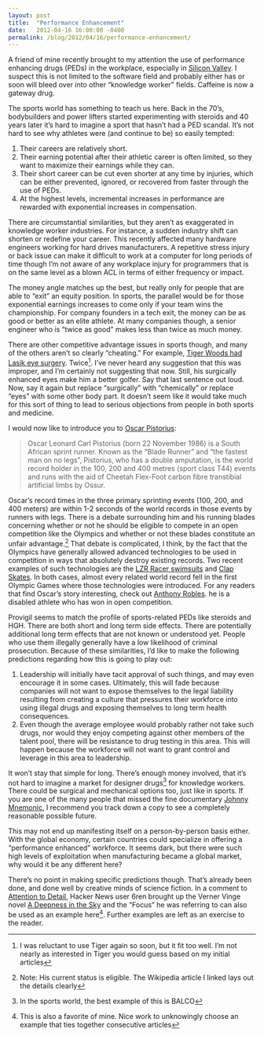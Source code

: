```yaml
---
layout: post
title:  "Performance Enhancement"
date:   2012-04-16 16:00:00 -0400
permalink: /blog/2012/04/16/performance-enhancement/
---
```


A friend of mine recently brought to my attention the use of performance enhancing drugs (PEDs) in the workplace, especially in [Silicon Valley][provigil-news]. I suspect this is not limited to the software field and probably either has or soon will bleed over into other “knowledge worker” fields. Caffeine is now a gateway drug.
<!--break-->
The sports world has something to teach us here.  Back in the 70’s, bodybuilders and power lifters started experimenting with steroids and
40 years later it’s hard to imagine a sport that hasn’t had a PED scandal.  It’s not hard to see why athletes were (and continue to be) so
easily tempted:
1. Their careers are relatively short.
2. Their earning potential after their athletic career is often limited, so they want to maximize their earnings while they can.
3. Their short career can be cut even shorter at any time by injuries, which can be either prevented, ignored, or recovered from faster through the use of PEDs.
4. At the highest levels, incremental increases in performance are rewarded with exponential increases in compensation.

There are circumstantial similarities, but they aren’t as exaggerated in knowledge worker industries.  For instance, a sudden industry shift
can shorten or redefine your career.  This recently affected many hardware engineers working for hard drives manufacturers.  A repetitive stress
injury or back issue can make it difficult to work at a computer for long periods of time though I’m not aware of any workplace injury for
programmers that is on the same level as a blown ACL in terms of either frequency or impact.

The money angle matches up the best, but really only for people that are able to “exit” an equity position.  In sports, the parallel would be
for those exponential earnings increases to come only if your team wins the championship.  For company founders in a tech exit, the money can
be as good or better as an elite athlete.  At many companies though, a senior engineer who is “twice as good” makes less than twice as much
money.

There are other competitive advantage issues in sports though, and many of the others aren’t so clearly “cheating.”  For example,
[Tiger Woods had Lasik eye surgery][woods-lasik].  Twice[^1].  I’ve never heard any suggestion that this was improper, and I’m certainly not
suggesting that now.  Still, his surgically enhanced eyes make him a better golfer.  Say that last sentence out loud.  Now, say it again but
replace “surgically” with “chemically” or replace “eyes” with some other body part.  It doesn’t seem like it would take much for this sort of
thing to lead to serious objections from people in both sports and medicine.

I would now like to introduce you to [Oscar Pistorius][pistorius]:
> Oscar Leonard Carl Pistorius (born 22 November 1986) is a South African sprint runner. Known as the “Blade Runner” and “the fastest man on no
> legs”, Pistorius, who has a double amputation, is the world record holder in the 100, 200 and 400 metres (sport class T44) events and runs
> with the aid of Cheetah Flex-Foot carbon fibre transtibial artificial limbs by Ossur.

Oscar’s record times in the three primary sprinting events (100, 200, and 400 meters) are within 1-2 seconds of the world records in those
events by runners with legs.  There is a debate surrounding him and his running blades concerning whether or not he should be eligible to
compete in an open competition like the Olympics and whether or not these blades constitute an unfair advantage.[^2]  That debate is complicated,
I think, by the fact that the Olympics have generally allowed advanced technologies to be used in competition in ways that absolutely destroy
existing records.  Two recent examples of such technologies are the [LZR Racer swimsuits][lzr-suits] and [Clap Skates][clap-skates].  In both cases, almost every related
world record fell in the first Olympic Games where those technologies were introduced. For any readers that find Oscar’s story interesting, check
out [Anthony Robles][robles].  he is a disabled athlete who has won in open competition.

Provigil seems to match the profile of sports-related PEDs like steroids and HGH.  There are both short and long term side effects.  There are potentially additional long term effects that are not known or understood yet.  People who use them illegally generally have a low likelihood of criminal prosecution.  Because of these similarities, I’d like to make the following predictions regarding how this is going to play out:
1. Leadership will initially have tacit approval of such things, and may even encourage it in some cases.  Ultimately, this will fade because companies will not want to expose themselves to the legal liability resulting from creating a culture that pressures their workforce into using illegal drugs and exposing themselves to long term health consequences.
2. Even though the average employee would probably rather not take such drugs, nor would they enjoy competing against other members of the talent pool, there will be resistance to drug testing in this area.  This will happen because the workforce will not want to grant control and leverage in this area to leadership.

It won’t stay that simple for long.  There’s enough money involved, that it’s not hard to imagine a market for designer drugs[^3] for knowledge
workers.  There could be surgical and mechanical options too, just like in sports.  If you are one of the many people that missed the fine
documentary [Johnny Mnemonic][mnemonic], I recommend you track down a copy to see a completely reasonable possible future.

This may not end up manifesting itself on a person-by-person basis either.  With the global economy, certain countries could specialize in
offering a “performance enhanced” workforce.  It seems dark, but there were such high levels of exploitation when manufacturing became a
global market, why would it be any different here?

There’s no point in making specific predictions though.  That’s already been done, and done well by creative minds of science fiction.
In a comment to [Attention to Detail][attention-to-detail], Hacker News user 6ren brought up the Verner Vinge novel [A Deepness in the Sky][deepness] and the “Focus” he was
referring to can also be used as an example here[^4].  Further examples are left as an exercise to the reader.

[woods-lasik]: http://www.lasikcomplications.com/tiger-woods.htm
[provigil-news]: https://techcrunch.com/2008/07/15/how-many-of-our-startup-executives-are-hopped-up-on-provigil/
[pistorius]: https://en.wikipedia.org/wiki/Oscar_Pistorius
[lzr-suits]: https://en.wikipedia.org/wiki/LZR_Racer
[clap-skates]: https://en.wikipedia.org/wiki/Clap_skate
[robles]: https://en.wikipedia.org/wiki/Anthony_Robles
[mnemonic]: http://www.imdb.com/title/tt0113481/
[attention-to-detail]: /2012/03/27/attention-to-detail.html
[deepness]: https://www.amazon.com/A-Deepness-Sky-Vernor-Vinge/dp/0812536355

[^1]: I was reluctant to use Tiger again so soon, but it fit too well.  I’m not nearly as interested in Tiger you would guess based on my initial articles
[^2]: Note: His current status is eligible.  The Wikipedia article I linked lays out the details clearly
[^3]: In the sports world, the best example of this is BALCO
[^4]: This is also a favorite of mine.  Nice work to unknowingly choose an example that ties together consecutive articles
